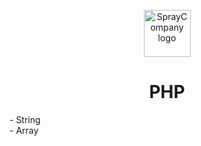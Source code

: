 <p align="center">
  <a href="https://getstisla.com">
    <img src="https://avatars.githubusercontent.com/u/42943639?v=4" alt="SprayCompany logo" width="75" height="75">
  </a>
</p>

<h1 align="center">PHP</h1>

<p>
  - String<br>
  - Array
</p>